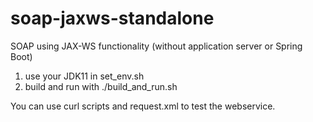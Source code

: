 # soap-jaxws-standalone
SOAP using JAX-WS functionality (without application server or Spring Boot)


1. use your JDK11 in set_env.sh
2. build and run with ./build_and_run.sh


You can use curl scripts and request.xml to test the webservice.
